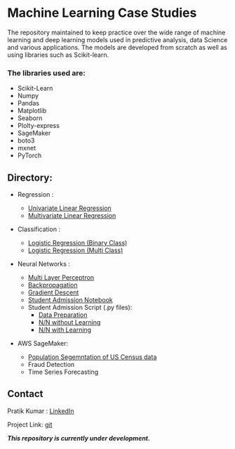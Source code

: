 # Machine Learning Case Studies

The repository maintained to keep practice over the wide range of machine learning and deep learning models used in predictive analysis, data Science and various applications. The models are developed from scratch as well as using libraries  such as Scikit-learn.

### The libraries used are:
  - Scikit-Learn
  - Numpy
  - Pandas
  - Matplotlib
  - Seaborn
  - Plolty-express
  - SageMaker
  - boto3
  - mxnet
  - PyTorch
  
 ## Directory:
  - Regression :
    - <a href="https://github.com/pr2tik1/ml_models/blob/master/regressor/linear_reg_one_var.ipynb">Univariate Linear Regression</a><br/>
    - <a href="https://github.com/pr2tik1/ml_models/blob/master/regressor/linear_reg_multi.ipynb">Multivariate Linear Regression</a><br/>
  
  - Classification :
    - <a href="https://github.com/pr2tik1/ml_models/blob/master/classifier/logistic_binary_class.ipynb">Logistic Regression (Binary Class)</a><br/>
    - <a href="https://github.com/pr2tik1/ml_models/blob/master/classifier/logistic_multi_class.ipynb">Logistic Regression (Multi Class)</a><br/>

 - Neural Networks : 
   - <a href="https://github.com/pr2tik1/ml_models/blob/master/neural-nets/mlp_example.py">Multi Layer Perceptron</a><br/>
   - <a href="https://github.com/pr2tik1/ml_models/blob/master/neural-nets/backprop_example.py">Backpropagation</a><br/>
   - <a href="https://github.com/pr2tik1/ml_models/blob/master/neural-nets/gradient_example.py">Gradient Descent</a><br/>
   - <a href="https://github.com/pr2tik1/ml_models/blob/master/neural-nets/StudentAdmissions.ipynb">Student Admission Notebook</a><br/>
   - Student Admission Script (.py files):
      - <a href="https://github.com/pr2tik1/ml_models/blob/master/neural-nets/data_prep.py">Data Preparation</a><br/>
      - <a href="https://github.com/pr2tik1/ml_models/blob/master/neural-nets/nn_admit.py">N/N without Learning</a><br/>
      - <a href="https://github.com/pr2tik1/ml_models/blob/master/neural-nets/nn_admit_backprop.py">N/N with Learning</a><br/>
    
  - AWS SageMaker:
    - [Population Segemntation of US Census data](https://github.com/pr2tik1/ml-case-studies/blob/master/sagemaker/Pop_Segmentation_Exercise.ipynb)
    - Fraud Detection
    - Time Series Forecasting
  
 

## Contact

Pratik Kumar : [LinkedIn](https://www.linkedin.com/in/pratik-kumar98/) 

Project Link: [git](https://github.com/pr2tik1/)
  
 ***This repository is currently under development.***
 

